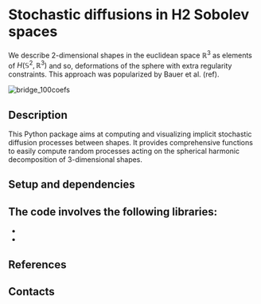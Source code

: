 # Stochastic diffusions in H2 Sobolev spaces

We describe 2-dimensional shapes in the euclidean space $\mathbb{R}^3$ as elements of $H(\mathbb{S}^2, \mathbb{R}^3)$ and so, deformations of the sphere with extra regularity constraints. This approach was popularized by Bauer et al. (ref).

![bridge_100coefs](https://user-images.githubusercontent.com/61418604/191498091-0423672b-3cf2-4aa3-9916-c34a138c4d5d.gif)

## Description
This Python package aims at computing and visualizing implicit stochastic diffusion processes between shapes. It provides comprehensive functions to easily compute random processes acting on the spherical harmonic decomposition of 3-dimensional shapes.

## Setup and dependencies

The code involves the following libraries:
- 
-
-

## References

## Contacts
